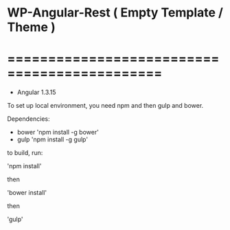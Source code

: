 # WP-Angular-Rest ( Empty Template / Theme )
# =============================================

- Angular 1.3.15

To set up local environment, you need npm and then gulp and bower.

Dependencies:
- bower 'npm install -g bower'
- gulp 'npm install -g gulp'

to build, run:

'npm install'

then

'bower install'

then

'gulp'
